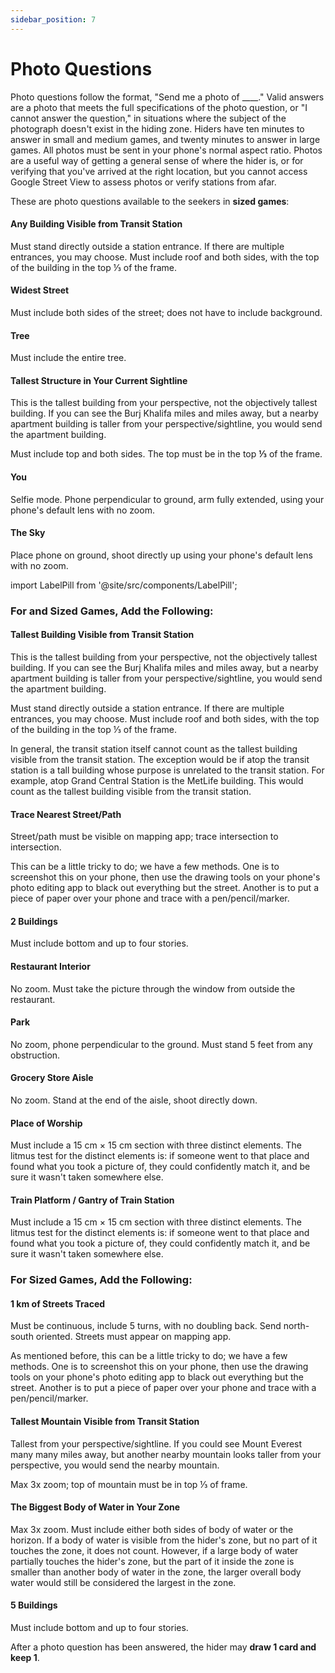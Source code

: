 ```yaml
---
sidebar_position: 7
---
```


# Photo Questions

Photo questions follow the format, "Send me a photo of \_\_\_\_." Valid answers are a photo that meets the full specifications of the photo question, or "I cannot answer the question," in situations where the subject of the photograph doesn't exist in the hiding zone. Hiders have ten minutes to answer in small and medium games, and twenty minutes to answer in large games. All photos must be sent in your phone's normal aspect ratio. Photos are a useful way of getting a general sense of where the hider is, or for verifying that you've arrived at the right location, but you cannot access Google Street View to assess photos or verify stations from afar.

These are photo questions available to the seekers in **<LabelPill label='SMALL'/> sized games**:

#### Any Building Visible from Transit Station

Must stand directly outside a station entrance. If there are multiple entrances, you may choose. Must include roof and both sides, with the top of the building in the top ⅓ of the frame.

#### Widest Street

Must include both sides of the street; does not have to include background.

#### Tree

Must include the entire tree.

#### Tallest Structure in Your Current Sightline

This is the tallest building from your perspective, not the objectively tallest building. If you can see the Burj Khalifa miles and miles away, but a nearby apartment building is taller from your perspective/sightline, you would send the apartment building.

Must include top and both sides. The top must be in the top **⅓** of the frame.

#### You

Selfie mode. Phone perpendicular to ground, arm fully extended, using your phone's default lens with no zoom.

#### The Sky

Place phone on ground, shoot directly up using your phone's default lens with no zoom.

import LabelPill from '@site/src/components/LabelPill';

### For <LabelPill label='MEDIUM' fontSize='1rem'/> and <LabelPill label='LARGE' fontSize='1rem'/> Sized Games, Add the Following:

#### Tallest Building Visible from Transit Station

This is the tallest building from your perspective, not the objectively tallest building. If you can see the Burj Khalifa miles and miles away, but a nearby apartment building is taller from your perspective/sightline, you would send the apartment building.

Must stand directly outside a station entrance. If there are multiple entrances, you may choose. Must include roof and both sides, with the top of the building in the top ⅓ of the frame.

In general, the transit station itself cannot count as the tallest building visible from the transit station. The exception would be if atop the transit station is a tall building whose purpose is unrelated to the transit station. For example, atop Grand Central Station is the MetLife building. This would count as the tallest building visible from the transit station.

#### Trace Nearest Street/Path

Street/path must be visible on mapping app; trace intersection to intersection.

This can be a little tricky to do; we have a few methods. One is to screenshot this on your phone, then use the drawing tools on your phone's photo editing app to black out everything but the street. Another is to put a piece of paper over your phone and trace with a pen/pencil/marker.

#### 2 Buildings

Must include bottom and up to four stories.

#### Restaurant Interior

No zoom. Must take the picture through the window from outside the restaurant.

#### Park

No zoom, phone perpendicular to the ground. Must stand 5 feet from any obstruction.

#### Grocery Store Aisle

No zoom. Stand at the end of the aisle, shoot directly down.

#### Place of Worship

Must include a 15 cm × 15 cm section with three distinct elements. The litmus test for the distinct elements is: if someone went to that place and found what you took a picture of, they could confidently match it, and be sure it wasn't taken somewhere else.

#### Train Platform / Gantry of Train Station

Must include a 15 cm × 15 cm section with three distinct elements. The litmus test for the distinct elements is: if someone went to that place and found what you took a picture of, they could confidently match it, and be sure it wasn't taken somewhere else.

### For <LabelPill label='LARGE' fontSize='1rem'/> Sized Games, Add the Following:

#### 1 km of Streets Traced

Must be continuous, include 5 turns, with no doubling back. Send north-south oriented. Streets must appear on mapping app.

As mentioned before, this can be a little tricky to do; we have a few methods. One is to screenshot this on your phone, then use the drawing tools on your phone's photo editing app to black out everything but the street. Another is to put a piece of paper over your phone and trace with a pen/pencil/marker.

#### Tallest Mountain Visible from Transit Station

Tallest from your perspective/sightline. If you could see Mount Everest many many miles away, but another nearby mountain looks taller from your perspective, you would send the nearby mountain.

Max 3x zoom; top of mountain must be in top ⅓ of frame.

#### The Biggest Body of Water in Your Zone

Max 3x zoom. Must include either both sides of body of water or the horizon. If a body of water is visible from the hider's zone, but no part of it touches the zone, it does not count. However, if a large body of water partially touches the hider's zone, but the part of it inside the zone is smaller than another body of water in the zone, the larger overall body water would still be considered the largest in the zone.

#### 5 Buildings

Must include bottom and up to four stories.

After a photo question has been answered, the hider may **draw 1 card and keep 1**.
